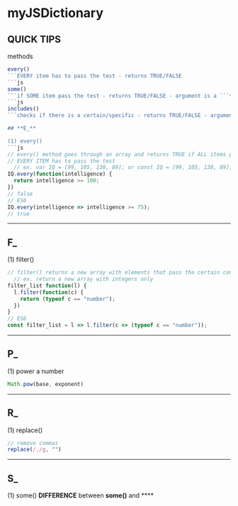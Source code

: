 # myJSDictionary


## QUICK TIPS
methods
```js
every()
```EVERY item has to pass the test - returns TRUE/FALSE  
```js
some()
```if SOME item pass the test - returns TRUE/FALSE - argument is a ```function```  
```js
includes() 
```checks if there is a certain/specific - returns TRUE/FALSE - argument is a ```string```    

## **E_**

(1) every()
```js
// every() method goes through an array and returns TRUE if ALL items pass the test or FALSE if not.
// EVERY ITEM has to pass the test
  // ex. var IQ = [99, 105, 138, 89]; or const IQ = [99, 105, 138, 89];
IQ.every(function(intelligence) {
  return intelligence >= 100;
})
// false
// ES6
IQ.every(intelligence => intelligence >= 75);
// true
```

***
## **F_**

(1) filter()
```js
// filter() returns a new array with elements that pass the certain condition
  // ex. return a new array with integers only
filter_list function(l) {
  l.filter(function(c) {
    return (typeof c == "number");
  })
}
// ES6
const filter_list = l => l.filter(c => (typeof c == "number"));
```
***
## **P_**

(1) power a number
```js
Math.pow(base, exponent)
```
***
## **R_**

(1) replace()
```js
// remove commas
replace(/,/g, "")
```
***
## **S_**

(1) some()
**DIFFERENCE** between **some()** and **** 
```js

```
